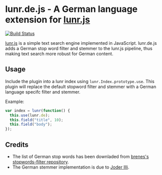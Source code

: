 lunr.de.js - A German language extension for [lunr.js](http://lunrjs.com/)
==========================================================================

[![Build Status](https://travis-ci.org/severinh/lunr.de.js.png)](https://travis-ci.org/severinh/lunr.de.js)

[lunr.js](http://lunrjs.com/) is a simple text search engine implemented in JavaScript.
lunr.de.js adds a German stop word filter and stemmer to the lunr.js pipeline,
thus making text search more robust for German content.

Usage
-----

Include the plugin into a lunr index using `lunr.Index.prototype.use`.
This plugin will replace the default stopword filter and stemmer with
a German language specifc filter and stemmer.

Example:

```javascript
var index = lunr(function() {
  this.use(lunr.de);
  this.field("title", 10);
  this.field("body");
});
```

Credits
-------

* The list of German stop words has been downladed from [brenes's stopwords-filter repository](https://github.com/brenes/stopwords-filter).
* The German stemmer implementation is due to [Joder Illi](https://github.com/lambdafu/porter-stemmer/blob/master/german.js).
